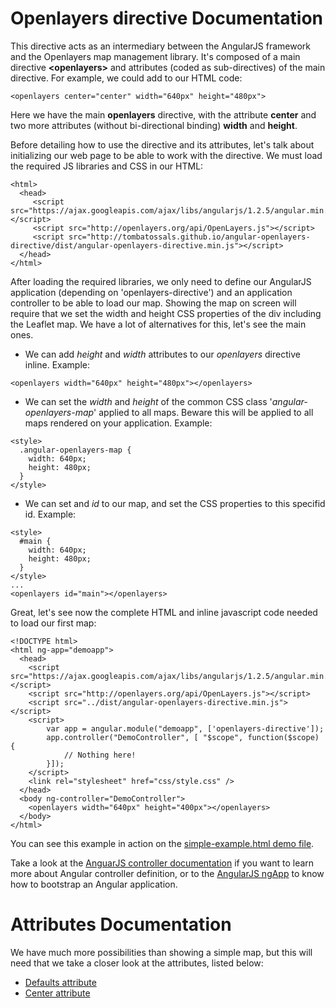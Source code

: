 Openlayers directive Documentation
==================================

This directive acts as an intermediary between the AngularJS framework and the Openlayers map management library. It's composed of a main directive **&lt;openlayers&gt;** and attributes (coded as sub-directives) of the main directive. For example, we could add to our HTML code:

```
<openlayers center="center" width="640px" height="480px">
```

Here we have the main **openlayers** directive, with the attribute **center** and two more attributes (without bi-directional binding) **width** and **height**.

Before detailing how to use the directive and its attributes, let's talk about initializing our web page to be able to work with the directive. We must load the required JS libraries and CSS in our HTML:

```
<html>
  <head>
     <script src="https://ajax.googleapis.com/ajax/libs/angularjs/1.2.5/angular.min.js"></script>
     <script src="http://openlayers.org/api/OpenLayers.js"></script>
     <script src="http://tombatossals.github.io/angular-openlayers-directive/dist/angular-openlayers-directive.min.js"></script>
  </head>
</html>
```

After loading the required libraries, we only need to define our AngularJS application (depending on 'openlayers-directive') and an application controller to be able to load our map. Showing the map on screen will require that we set the width and height CSS properties of the div including the Leaflet map. We have a lot of alternatives for this, let's see the main ones.

* We can add *height* and *width* attributes to our *openlayers* directive inline. Example:
```
<openlayers width="640px" height="480px"></openlayers>
```

* We can set the *width* and *height* of the common CSS class '*angular-openlayers-map*' applied to all maps. Beware this will be applied to all maps rendered on your application. Example:
```
<style>
  .angular-openlayers-map {
    width: 640px;
    height: 480px;
  }
</style>
```

* We can set and *id* to our map, and set the CSS properties to this specifid id. Example:
```
<style>
  #main {
    width: 640px;
    height: 480px;
  }
</style>
...
<openlayers id="main"></openlayers>
```


Great, let's see now the complete HTML and inline javascript code needed to load our first map:

```
<!DOCTYPE html>
<html ng-app="demoapp">
  <head>
    <script src="https://ajax.googleapis.com/ajax/libs/angularjs/1.2.5/angular.min.js"></script>
    <script src="http://openlayers.org/api/OpenLayers.js"></script>
    <script src="../dist/angular-openlayers-directive.min.js"></script>
    <script>
        var app = angular.module("demoapp", ['openlayers-directive']);
        app.controller("DemoController", [ "$scope", function($scope) {
            // Nothing here!
        }]);
    </script>
    <link rel="stylesheet" href="css/style.css" />
  </head>
  <body ng-controller="DemoController">
    <openlayers width="640px" height="400px"></openlayers>
  </body>
</html>
```

You can see this example in action on the [simple-example.html demo file](http://tombatossals.github.io/angular-openlayers-directive/examples/simple-example.html).

Take a look at the [AnguarJS controller documentation](http://docs.angularjs.org/guide/controller) if you want to learn more about Angular controller definition, or to the [AngularJS ngApp](http://docs.angularjs.org/api/ng.directive:ngApp) to know how to bootstrap an Angular application.


Attributes Documentation
========================

We have much more possibilities than showing a simple map, but this will need that we take a closer look at the attributes, listed below:

* [Defaults attribute](https://github.com/tombatossals/angular-openlayers-directive/blob/master/doc/defaults-attribute.md)
* [Center attribute](https://github.com/tombatossals/angular-openlayers-directive/blob/master/doc/center-attribute.md)
